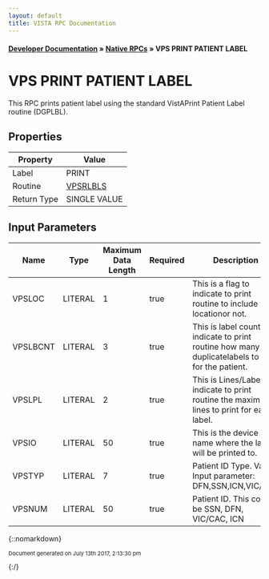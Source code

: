 ```yaml
---
layout: default
title: VISTA RPC Documentation
---
```


#### [Developer Documentation](../index) &#187; [Native RPCs](TableOfContents) &#187; VPS PRINT PATIENT LABEL<br/>
# VPS PRINT PATIENT LABEL

This RPC prints patient label using the standard VistAPrint Patient Label routine (DGPLBL).

## Properties

Property | Value
--- | ---
Label | PRINT
Routine | [VPSRLBLS](http://code.osehra.org/dox/Routine_VPSRLBLS_source.html)
Return Type | SINGLE VALUE


## Input Parameters

Name | Type | Maximum Data Length | Required | Description
--- | --- | --- | --- | ---
VPSLOC | LITERAL | 1 | true | This is a flag to indicate to print routine to include ward locationor not.
VPSLBCNT | LITERAL | 3 | true | This is label count to indicate to print routine how many duplicatelabels to print for the patient.
VPSLPL | LITERAL | 2 | true | This is Lines/Label to indicate to print routine the maximum lines to print for each label.
VPSIO | LITERAL | 50 | true | This is the device name where the label will be printed to.
VPSTYP | LITERAL | 7 | true | Patient ID Type. Valid Input parameter: DFN,SSN,ICN,VIC/CAC
VPSNUM | LITERAL | 50 | true | Patient ID. This could be SSN, DFN, VIC/CAC, ICN



{::nomarkdown} <br/><p style="font-size: 11px">Document generated on July 13th 2017, 2:13:30 pm</p>{:/}